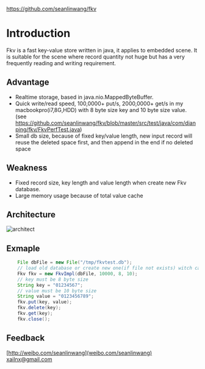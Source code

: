 https://github.com/seanlinwang/fkv

# Introduction
Fkv is a fast key-value store written in java, it applies to embedded scene.
It is suitable for the scene where record quantity not huge but has a very frequently reading and writing  requirement.

## Advantage
- Realtime storage, based in java.nio.MappedByteBuffer.
- Quick write/read speed, 100,0000+ put/s, 2000,0000+ get/s in my macbookpro(i7,8G,HDD) with 8 byte size key and 10 byte size value.
  (see https://github.com/seanlinwang/fkv/blob/master/src/test/java/com/dianping/fkv/FkvPerfTest.java)
- Small db size, because of fixed key/value length, new input record will reuse the deleted space first, and then append in the end if no deleted space

## Weakness
- Fixed record size, key length and value length when create new Fkv database.
- Large memory usage because of total value cache

## Architecture
![architect](http://ww1.sinaimg.cn/mw600/648d6e26gw1do4szstuhaj.jpg "fkv architect")

## Exmaple
```java		
	File dbFile = new File("/tmp/fkvtest.db"); 
	// load old database or create new one(if file not exists) witch can store 10000 records  
	Fkv fkv = new FkvImpl(dbFile, 10000, 8, 10); 
	// key must be 8 byte size
	String key = "01234567"; 
	// value must be 10 byte size
	String value = "0123456789"; 
	fkv.put(key, value);
	fkv.delete(key);
	fkv.get(key);
	fkv.close();
```

## Feedback
[http://weibo.com/seanlinwang](weibo.com/seanlinwang)  xailnx@gmail.com
